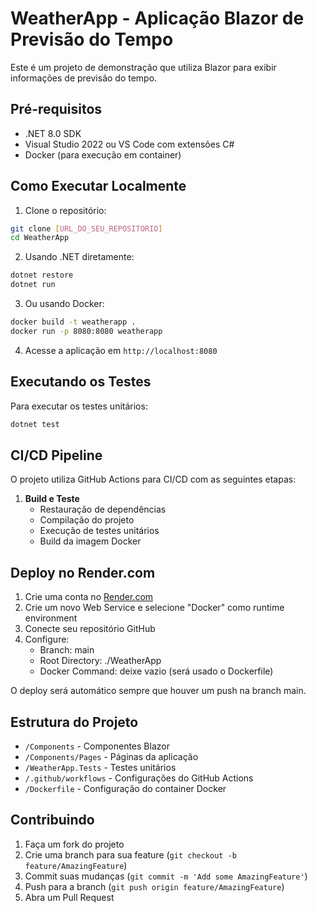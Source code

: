 # WeatherApp - Aplicação Blazor de Previsão do Tempo

Este é um projeto de demonstração que utiliza Blazor para exibir informações de previsão do tempo.

## Pré-requisitos

- .NET 8.0 SDK
- Visual Studio 2022 ou VS Code com extensões C#
- Docker (para execução em container)

## Como Executar Localmente

1. Clone o repositório:
```bash
git clone [URL_DO_SEU_REPOSITORIO]
cd WeatherApp
```

2. Usando .NET diretamente:
```bash
dotnet restore
dotnet run
```

3. Ou usando Docker:
```bash
docker build -t weatherapp .
docker run -p 8080:8080 weatherapp
```

4. Acesse a aplicação em `http://localhost:8080`

## Executando os Testes

Para executar os testes unitários:

```bash
dotnet test
```

## CI/CD Pipeline

O projeto utiliza GitHub Actions para CI/CD com as seguintes etapas:

1. **Build e Teste**
   - Restauração de dependências
   - Compilação do projeto
   - Execução de testes unitários
   - Build da imagem Docker

## Deploy no Render.com

1. Crie uma conta no [Render.com](https://render.com)
2. Crie um novo Web Service e selecione "Docker" como runtime environment
3. Conecte seu repositório GitHub
4. Configure:
   - Branch: main
   - Root Directory: ./WeatherApp
   - Docker Command: deixe vazio (será usado o Dockerfile)

O deploy será automático sempre que houver um push na branch main.

## Estrutura do Projeto

- `/Components` - Componentes Blazor
- `/Components/Pages` - Páginas da aplicação
- `/WeatherApp.Tests` - Testes unitários
- `/.github/workflows` - Configurações do GitHub Actions
- `/Dockerfile` - Configuração do container Docker

## Contribuindo

1. Faça um fork do projeto
2. Crie uma branch para sua feature (`git checkout -b feature/AmazingFeature`)
3. Commit suas mudanças (`git commit -m 'Add some AmazingFeature'`)
4. Push para a branch (`git push origin feature/AmazingFeature`)
5. Abra um Pull Request 